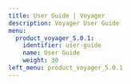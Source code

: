 ```yaml
---
title: User Guide | Voyager
description: Voyager User Guide
menu:
  product_voyager_5.0.1:
    identifier: user-guide
    name: User Guide
    weight: 30
left_menu: product_voyager_5.0.1
---
```

